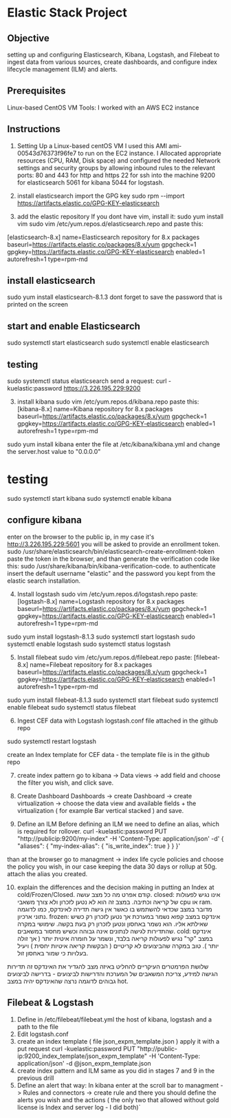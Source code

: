 # Elastic Stack Project

## Objective
setting up and configuring Elasticsearch, Kibana, Logstash, and Filebeat to ingest data from various sources, create dashboards, and configure index lifecycle management (ILM) and alerts.

## Prerequisites
Linux-based CentOS VM
Tools:
I worked with an AWS EC2 instance

## Instructions
1. Setting Up a Linux-based centOS VM
I used this AMI ami-00543d76373f96fe7 to run on the EC2 instance.
I Allocated appropriate resources (CPU, RAM, Disk space) and configured the needed Network settings and security groups by allowing inbound rules to the relevant ports: 
80 and 443 for http and https
22 for ssh into the machine
9200 for elasticsearch
5061 for kibana
5044 for logstash.

2. install elasticsearch
import the GPG key
sudo rpm --import https://artifacts.elastic.co/GPG-KEY-elasticsearch

3. add the elastic repository
If you dont have vim, install it: sudo yum install vim
sudo vim /etc/yum.repos.d/elasticsearch.repo
and paste this:

[elasticsearch-8.x]
name=Elasticsearch repository for 8.x packages
baseurl=https://artifacts.elastic.co/packages/8.x/yum
gpgcheck=1
gpgkey=https://artifacts.elastic.co/GPG-KEY-elasticsearch
enabled=1
autorefresh=1
type=rpm-md 

## install elasticsearch
sudo yum install elasticsearch-8.1.3
dont forget to save the password that is printed on the screen
## start and enable Elasticsearch
sudo systemctl start elasticsearch
sudo systemctl enable elasticsearch

## testing
sudo systemctl status elasticsearch
send a request:
curl -kuelastic:password https://3.226.195.229:9200

3. install kibana
sudo vim /etc/yum.repos.d/kibana.repo
paste this:
[kibana-8.x]
name=Kibana repository for 8.x packages
baseurl=https://artifacts.elastic.co/packages/8.x/yum
gpgcheck=1
gpgkey=https://artifacts.elastic.co/GPG-KEY-elasticsearch
enabled=1
autorefresh=1
type=rpm-md

sudo yum install kibana
enter the file at /etc/kibana/kibana.yml and change the server.host value to "0.0.0.0" 
# testing
sudo systemctl start kibana
sudo systemctl enable kibana

## configure kibana
enter on the browser to the public ip, in my case it's http://3.226.195.229:5601
you will be asked to provide an enrollment token.
sudo /usr/share/elasticsearch/bin/elasticsearch-create-enrollment-token
paste the token in the browser, and than generate the verification code like this:
sudo /usr/share/kibana/bin/kibana-verification-code.
to authenticate insert the default username "elastic" and the password you kept from the elastic search installation.

4. Install logstash
sudo vim /etc/yum.repos.d/logstash.repo
paste:
[logstash-8.x]
name=Logstash repository for 8.x packages
baseurl=https://artifacts.elastic.co/packages/8.x/yum
gpgcheck=1
gpgkey=https://artifacts.elastic.co/GPG-KEY-elasticsearch
enabled=1
autorefresh=1
type=rpm-md

sudo yum install logstash-8.1.3
sudo systemctl start logstash
sudo systemctl enable logstash
sudo systemctl status logstash

5. Install filebeat
sudo vim /etc/yum.repos.d/filebeat.repo
paste:
[filebeat-8.x]
name=Filebeat repository for 8.x packages
baseurl=https://artifacts.elastic.co/packages/8.x/yum
gpgcheck=1
gpgkey=https://artifacts.elastic.co/GPG-KEY-elasticsearch
enabled=1
autorefresh=1
type=rpm-md

sudo yum install filebeat-8.1.3
sudo systemctl start filebeat
sudo systemctl enable filebeat
sudo systemctl status filebeat

6. Ingest CEF data with Logstash
logstash.conf file attached in the github repo

sudo systemctl restart logstash

create an Index template for CEF data - the template file is in the github repo

7. create index pattern
go to kibana -> Data views -> add field and choose the filter you wish, and click save.

8. Create Dashboard
Dashboards -> create Dashboard -> create virtualization -> choose the data view and available fields + the virtualization ( for example Bar vertical stacked ) and save.

9. Define an ILM
Before defining an ILM we need to define an alias, which is required for rollover.
curl -kuelastic:password PUT "http://publicip:9200/my-index" -H 'Content-Type: application/json' -d'
{
  "aliases": {
    "my-index-alias": {
      "is_write_index": true
    }
  }
}'

than at the browser go to managment -> index life cycle policies and choose the policy you wish, in our case keeping the data 30 days or rollup at 50g. attach the alias you created.

10. explain the differences and the decision making in putting an Index at cold/Frozen/Closed.
קודם אפרט מה כל מצב עושה.
closed:
אינו נגיש לפעולות של קריאה וכתיבה. במצב זה הוא לא נטען לזכרון ולא צורך משאבי cpu או ram.
מדובר במצב שכדאי להשתמש בו כאשר אין גישה תדירה לאינדקס, כמו לדוגמה נתוני ארכיון.
frozen:
אינדקס במצב קפוא נשמר במערכת אך נטען לזכרון רק כשיש שאילתא אליו.
הוא נשמר באחסון ונטען לזכרון רק בעת בקשה.
שימושי במקרה שהתדירות לגישה לנתונים אינה גבוהה וכשיש מחסור במשאבים.
cold:
אינדקס במצב "קר" נגיש לפעולות קריאה בלבד, ונשמר על חומרה איטית יותר ( אך זולה יותר ).
טוב במקרה שהביצועים לא קריטיים ( הבקשות קריאה איטיות יחסית ) ויעיל בעלויות כי שמור באחסון זול.

שלושת הפרמטרים העיקריים להחליט באיזה מצב להגדיר את האינדקס זה תדירות הגישה למידע, צריכת המשאבים של המערכת והדרישות לביצועים - בדרישה לביצועים גבוהים לדוגמה נרצה שהאינדקס יהיה במצב hot.

## Filebeat & Logstash
1. Define in /etc/filebeat/filebeat.yml the host of kibana, logstash and a path to the file
2. Edit logstash.conf 
3. create an index template ( file json_expm_template.json )
apply it with a put request curl -kuelastic:password PUT "http://public-ip:9200_index_template/json_expm_template" -H 'Content-Type: application/json' -d @json_expm_template.json
4. create index pattern and ILM same as you did in stages 7 and 9 in the previous drill
5. Define an alert that way:
In kibana enter at the scroll bar to managment -> Rules and connectors -> create rule 
and there you should define the alerts you wish and the actions ( the only two that allowed without gold license is Index and server log - I did both)`

